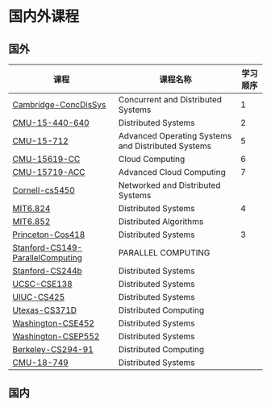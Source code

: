 # 国内外课程

## 国外

| 课程                             | 课程名称                                           | 学习顺序 |
| -------------------------------- | -------------------------------------------------- | -------- |
| [Cambridge-ConcDisSys](./Cambridge-ConcDisSys/README.md)             | Concurrent and Distributed Systems                 | 1        |
| [CMU-15-440-640](./CMU-15-440-640/README.md)                   | Distributed Systems                                | 2        |
| [CMU-15-712](./CMU-15-712/README.md)                       | Advanced Operating Systems and Distributed Systems | 5        |
| [CMU-15619-CC](./CMU-15619-CC/README.md)                     | Cloud Computing                                    | 6        |
| [CMU-15719-ACC](./CMU-15719-ACC/README.md)                    | Advanced Cloud Computing                           | 7        |
| [Cornell-cs5450](./Cornell-cs5450/README.md)                   | Networked and Distributed Systems                  |          |
| [MIT6.824](./MIT6.824/README.md)                         | Distributed Systems                                | 4        |
| [MIT6.852](./MIT6.852/README.md)                         | Distributed Algorithms                             |          |
| [Princeton-Cos418](./Princeton-Cos418/README.md)                 | Distributed Systems                                | 3        |
| [Stanford-CS149-ParallelComputing](./Stanford-CS149-ParallelComputing/README.md) | PARALLEL COMPUTING                                 |          |
| [Stanford-CS244b](./Stanford-CS244b/README.md)                  | Distributed Systems                                |          |
| [UCSC-CSE138](./UCSC-CSE138/README.md)                      | Distributed Systems                                |          |
| [UIUC-CS425](./UIUC-CS425/README.md)                       | Distributed Systems                                |          |
| [Utexas-CS371D](./Utexas-CS371D-DistributedComputing/README.md)                    | Distributed Computing                              |          |
| [Washington-CSE452](./Washington-CSE452/README.md)                | Distributed Systems                                |          |
| [Washington-CSEP552](./Washington-CSEP552/README.md)               | Distributed Systems                                |          |
| [Berkeley-CS294-91](./Berkeley-CS294-91-Distributed-Computing/README.md)                | Distributed Computing                              |          |
| [CMU-18-749](./CMU-18-749-Fault-Tolerant-Distributed-Systems/README.md)                       | Distributed Systems                                |          |

## 国内
